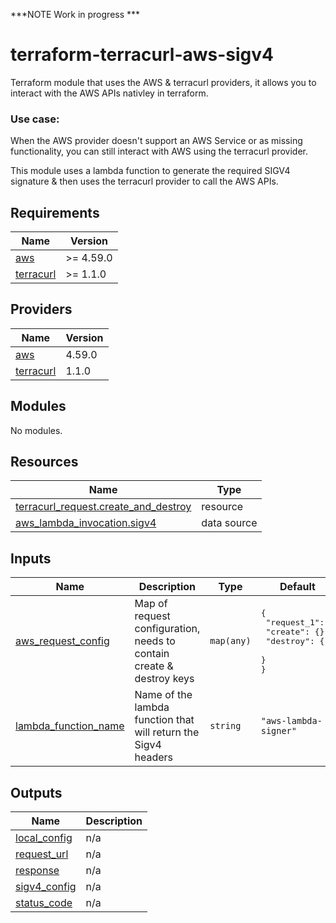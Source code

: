 ***NOTE Work in progress ***

# terraform-terracurl-aws-sigv4
Terraform module that uses the AWS & terracurl providers, it allows you to interact with the AWS APIs nativley in terraform.

### Use case:
When the AWS provider doesn't support an AWS Service or as missing functionality, you can still interact with AWS using the terracurl provider.

This module uses a lambda function to generate the required SIGV4 signature & then uses the terracurl provider to call the AWS APIs.

<!-- BEGIN_TF_DOCS -->
## Requirements

| Name | Version |
|------|---------|
| <a name="requirement_aws"></a> [aws](#requirement\_aws) | >= 4.59.0 |
| <a name="requirement_terracurl"></a> [terracurl](#requirement\_terracurl) | >= 1.1.0 |

## Providers

| Name | Version |
|------|---------|
| <a name="provider_aws"></a> [aws](#provider\_aws) | 4.59.0 |
| <a name="provider_terracurl"></a> [terracurl](#provider\_terracurl) | 1.1.0 |

## Modules

No modules.

## Resources

| Name | Type |
|------|------|
| [terracurl_request.create_and_destroy](https://registry.terraform.io/providers/devops-rob/terracurl/latest/docs/resources/request) | resource |
| [aws_lambda_invocation.sigv4](https://registry.terraform.io/providers/hashicorp/aws/latest/docs/data-sources/lambda_invocation) | data source |

## Inputs

| Name | Description | Type | Default | Required |
|------|-------------|------|---------|:--------:|
| <a name="input_aws_request_config"></a> [aws\_request\_config](#input\_aws\_request\_config) | Map of request configuration, needs to contain create & destroy keys | `map(any)` | <pre>{<br>  "request_1": {<br>    "create": {},<br>    "destroy": {}<br>  }<br>}</pre> | no |
| <a name="input_lambda_function_name"></a> [lambda\_function\_name](#input\_lambda\_function\_name) | Name of the lambda function that will return the Sigv4 headers | `string` | `"aws-lambda-signer"` | no |

## Outputs

| Name | Description |
|------|-------------|
| <a name="output_local_config"></a> [local\_config](#output\_local\_config) | n/a |
| <a name="output_request_url"></a> [request\_url](#output\_request\_url) | n/a |
| <a name="output_response"></a> [response](#output\_response) | n/a |
| <a name="output_sigv4_config"></a> [sigv4\_config](#output\_sigv4\_config) | n/a |
| <a name="output_status_code"></a> [status\_code](#output\_status\_code) | n/a |
<!-- END_TF_DOCS -->